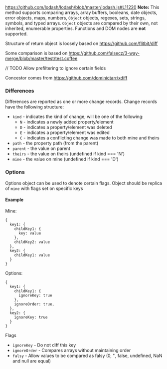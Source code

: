 https://github.com/lodash/lodash/blob/master/lodash.js#L11220
**Note:** This method supports comparing arrays, array buffers, booleans,
    date objects, error objects, maps, numbers, `Object` objects, regexes,
    sets, strings, symbols, and typed arrays. `Object` objects are compared
    by their own, not inherited, enumerable properties. Functions and DOM
    nodes are **not** supported.

Structure of return object is loosely based on https://github.com/flitbit/diff

Some comparison is based on https://github.com/falsecz/3-way-merge/blob/master/test/test.coffee

// TODO Allow prefiltering to ignore certain fields

Concestor comes from https://github.com/dominictarr/xdiff

### Differences

Differences are reported as one or more change records. Change records have the following structure:

* `kind` - indicates the kind of change; will be one of the following:
    * `N` - indicates a newly added property/element
    * `D` - indicates a property/element was deleted
    * `E` - indicates a property/element was edited
    * `C` - indicates a conflicting change was made to both mine and theirs
* `path` - the property path (from the parent)
* `parent` - the value on parent
* `theirs` - the value on theirs (undefined if kind === 'N')
* `mine` - the value on mine (undefined if kind === 'D')

### Options
Options object can be used to denote certain flags.  Object should be replica of `mine` with flags set on specific keys
#### Example

Mine:
````
{ 
  key1: { 
    childKey1: { 
      key: value
    },
    childKey2: value
  },
  key2: {
    childKey1: value
  }
}
````

Options:
````
{ 
  key1: { 
    childKey1: { 
      ignoreKey: true 
    },
    ignoreOrder: true, 
  },
  key2: {
    ignoreKey: true
  }
}
````

Flags
* `ignoreKey` - Do not diff this key
* `ignoreOrder` - Compares arrays without maintaining order
* `falsy` - Allow values to be compared as falsy (0, '', false, undefined, NaN and null are equal)